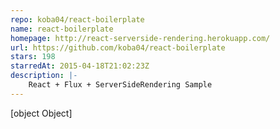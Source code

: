 ```yaml
---
repo: koba04/react-boilerplate
name: react-boilerplate
homepage: http://react-serverside-rendering.herokuapp.com/
url: https://github.com/koba04/react-boilerplate
stars: 198
starredAt: 2015-04-18T21:02:23Z
description: |-
    React + Flux + ServerSideRendering Sample
---
```


[object Object]
